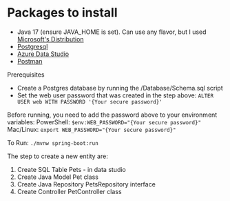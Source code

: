 # Packages to install

- Java 17 (ensure JAVA_HOME is set). Can use any flavor, but I used [Microsoft's Distribution](https://learn.microsoft.com/en-us/java/openjdk/download)
- [Postgresql](https://www.postgresql.org/download)
- [Azure Data Studio](https://learn.microsoft.com/en-us/azure-data-studio/download-azure-data-studio?view=sql-server-ver16&tabs=win-install%2Cwin-user-install%2Credhat-install%2Cwindows-uninstall%2Credhat-uninstall#download-azure-data-studio)
- [Postman](https://www.postman.com/downloads/)

Prerequisites

- Create a Postgres database by running the /Database/Schema.sql script
- Set the web user password that was created in the step above:
  `ALTER USER web WITH PASSWORD '{Your secure password}'`

Before running, you need to add the password above to your environment variables:
PowerShell: `$env:WEB_PASSWORD="{Your secure password}"`
Mac/Linux: `export WEB_PASSWORD="{Your secure password}"`

To Run: `./mvnw spring-boot:run`

The step to create a new entity are:
1) Create SQL Table Pets - in data studio
2) Create Java Model Pet class
3) Create Java Repository PetsRepository interface
4) Create Controller PetController class

